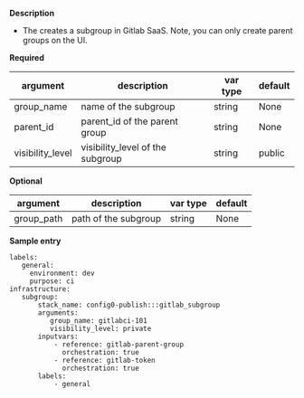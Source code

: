 **Description**

  - The creates a subgroup in Gitlab SaaS.  Note, you can only create parent groups on the UI.

**Required**

| argument           | description                            | var type |  default      |
| ------------- | -------------------------------------- | -------- | ------------ |
| group_name   | name of the subgroup | string   | None         |
| parent_id   | parent_id of the parent group | string   | None         |
| visibility_level   | visibility_level of the subgroup | string   | public         |

**Optional**

| argument           | description                            | var type |  default      |
| ------------- | -------------------------------------- | -------- | ------------ |
| group_path   | path of the subgroup | string   | None         |

**Sample entry**

```
labels:
   general: 
     environment: dev
     purpose: ci
infrastructure:
   subgroup:
       stack_name: config0-publish:::gitlab_subgroup
       arguments:
          group_name: gitlabci-101
          visibility_level: private
       inputvars:
           - reference: gitlab-parent-group
             orchestration: true
           - reference: gitlab-token
             orchestration: true
       labels:
           - general
```
